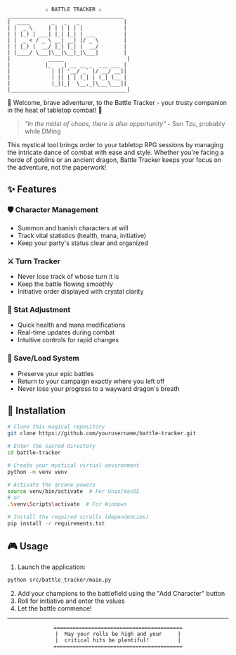 ```
            ⚔️ BATTLE TRACKER ⚔️
_____________________________________
|  ____       _   _   _              |
| |  _ \     | | | | | |             |
| | |_) | ___| |_| |_| | ___         |
| |  _ < / _ \ __| __| |/ _ \        |
| | |_) |  __/ |_| |_| |  __/        |
| |____/ \___|\__|\__|_|\___|        |
|            _____                    |
|           |_   _| __ __ _  ___ ___ |
|             | || '__/ _` |/ __/ __||
|             | || | | (_| | (_| (__ |
|             |_||_|  \__,_|\___\___||
|_____________________________________|
```

🎲 Welcome, brave adventurer, to the Battle Tracker - your trusty companion in the heat of tabletop combat! 🎲

> *"In the midst of chaos, there is also opportunity"* - Sun Tzu, probably while DMing

This mystical tool brings order to your tabletop RPG sessions by managing the intricate dance of combat with ease and style. Whether you're facing a horde of goblins or an ancient dragon, Battle Tracker keeps your focus on the adventure, not the paperwork!

## ✨ Features

### 🛡️ Character Management
- Summon and banish characters at will
- Track vital statistics (health, mana, initiative)
- Keep your party's status clear and organized

### ⚔️ Turn Tracker
- Never lose track of whose turn it is
- Keep the battle flowing smoothly
- Initiative order displayed with crystal clarity

### 🎯 Stat Adjustment
- Quick health and mana modifications
- Real-time updates during combat
- Intuitive controls for rapid changes

### 📜 Save/Load System
- Preserve your epic battles
- Return to your campaign exactly where you left off
- Never lose your progress to a wayward dragon's breath

## 🚀 Installation

```bash
# Clone this magical repository
git clone https://github.com/yourusername/battle-tracker.git

# Enter the sacred directory
cd battle-tracker

# Create your mystical virtual environment
python -m venv venv

# Activate the arcane powers
source venv/bin/activate  # For Unix/macOS
# or
.\venv\Scripts\activate  # For Windows

# Install the required scrolls (dependencies)
pip install -r requirements.txt
```

## 🎮 Usage

1. Launch the application:
```bash
python src/battle_tracker/main.py
```

2. Add your champions to the battlefield using the "Add Character" button
3. Roll for initiative and enter the values
4. Let the battle commence!

---
<div align="center">

```
=========================================
|  May your rolls be high and your     |
|  critical hits be plentiful!         |
=========================================
```
</div>

